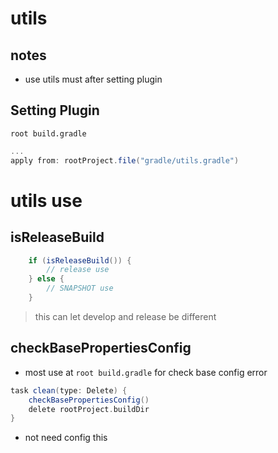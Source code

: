 # utils

## notes

- use utils must after setting plugin

## Setting Plugin

`root build.gradle`

```gradle
...
apply from: rootProject.file("gradle/utils.gradle")
```

# utils use

## isReleaseBuild

```gradle
    if (isReleaseBuild()) {
        // release use
    } else {
        // SNAPSHOT use
    }
```

> this can let develop and release be different

## checkBasePropertiesConfig

- most use at `root build.gradle` for check base config error

```gradle
task clean(type: Delete) {
    checkBasePropertiesConfig()
    delete rootProject.buildDir
}
```

- not need config this